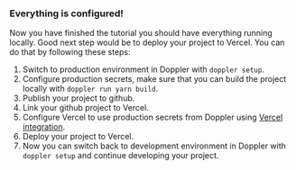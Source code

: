 ### Everything is configured!

Now you have finished the tutorial you should have everything running locally. Good next step would be to deploy your project to Vercel. You can do that by following these steps:

1. Switch to production environment in Doppler with `doppler setup`.
2. Configure production secrets, make sure that you can build the project locally with `doppler run yarn build`.
3. Publish your project to github.
4. Link your github project to Vercel.
5. Configure Vercel to use production secrets from Doppler using [Vercel integration](https://www.doppler.com/integrations/vercel).
6. Deploy your project to Vercel.
7. Now you can switch back to development environment in Doppler with `doppler setup` and continue developing your project.
